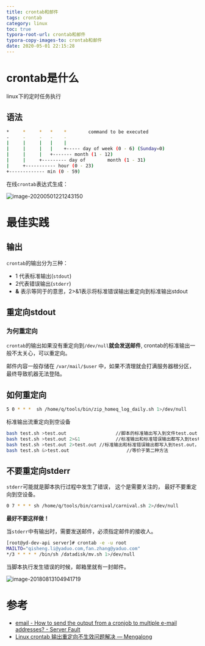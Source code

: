 ```yaml
---
title: crontab和邮件
tags: crontab
category: linux
toc: true
typora-root-url: crontab和邮件
typora-copy-images-to: crontab和邮件
date: 2020-05-01 22:15:28
---
```




# crontab是什么

linux下的定时任务执行

## 语法

```bash
*     *     *   *    *        command to be executed
-     -     -   -    -
|     |     |   |    |
|     |     |   |    +----- day of week (0 - 6) (Sunday=0)
|     |     |   +------- month (1 - 12)
|     |     +--------- day of        month (1 - 31)
|     +----------- hour (0 - 23)
+------------- min (0 - 59)
```

在线`crontab`表达式生成： 

![image-20200501221243150](/image-20200501221243150.png)

# 最佳实践

## 输出

`crontab`的输出分为三种：

- 1 代表标准输出(`stdout`)
- 2代表错误输出(`stderr`)
- **&** 表示等同于的意思，2>&1表示将标准错误输出重定向到标准输出stdout


## 重定向stdout

### 为何重定向

`crontab`的输出如果没有重定向到`/dev/null`**就会发送邮件**, crontab的标准输出一般不太关心，可以重定向。

邮件内容一般存储在 `/var/mail/$user` 中，如果不清理就会打满服务器根分区，最终导致机器无法登陆。

## 如何重定向

```bash
5 0 * * *  sh /home/q/tools/bin/zip_homeq_log_daily.sh 1>/dev/null
```

标准输出流重定向到空设备

```bash
bash test.sh >test.out     				//脚本的标准输出写入到文件test.out ,标准错误输出直接打印在屏幕 等价于：bash test.sh 1>test.out
bash test.sh >test.out 2>&1 			//标准输出和标准错误输出都写入到test.out并且不会互相覆盖，等价于 bash test.sh &>test.out
bash test.sh >test.out 2>test.out //标准输出和标准错误输出都写入到test.out，会出现互相覆盖的问题，正常情况不推荐这样使用
bash test.sh &>test.out 					//等价于第二种方法
```


## 不要重定向stderr

`stderr`可能就是脚本执行过程中发生了错误， 这个是需要关注的， 最好不要重定向到空设备。

```bash
0 7 * * * sh /home/q/tools/bin/carnival/carnival.sh 2>/dev/null
```

**最好不要这样做！**

当`stderr`中有输出时，需要发送邮件，必须指定邮件的接收人。

```bash
[root@yd-dev-api server]# crontab -e -u root
MAILTO="qisheng.li@yaduo.com,fan.zhang@yaduo.com"
*/3 * * * * /bin/sh /datadisk/mv.sh 1>/dev/null
```



当脚本执行发生错误的时候，邮箱里就有一封邮件。

![image-20180813104941719](/image-20180813104941719.png)

  # 参考

- [email - How to send the output from a cronjob to multiple e-mail addresses? - Server Fault](https://serverfault.com/questions/133058/how-to-send-the-output-from-a-cronjob-to-multiple-e-mail-addresses)
- [Linux crontab 输出重定向不生效问题解决 — Mengalong](http://mengalong.github.io/2018/10/31/crontab-redirect/)

